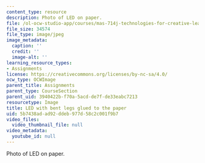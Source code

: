 ```yaml
---
content_type: resource
description: Photo of LED on paper.
file: /ol-ocw-studio-app/courses/mas-714j-technologies-for-creative-learning-fall-2009/5b7438adad92ddeb977d58c2c001f9b7_Image6.jpg
file_size: 34574
file_type: image/jpeg
image_metadata:
  caption: ''
  credit: ''
  image-alt: ''
learning_resource_types:
- Assignments
license: https://creativecommons.org/licenses/by-nc-sa/4.0/
ocw_type: OCWImage
parent_title: Assignments
parent_type: CourseSection
parent_uid: 3940422b-f70a-5acd-de7f-de33eabc7213
resourcetype: Image
title: LED with bent legs glued to the paper
uid: 5b7438ad-ad92-ddeb-977d-58c2c001f9b7
video_files:
  video_thumbnail_file: null
video_metadata:
  youtube_id: null
---
```

Photo of LED on paper.